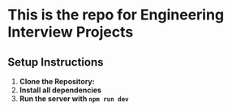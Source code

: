 # This is the repo for Engineering Interview Projects

## Setup Instructions

1. **Clone the Repository:**
2. **Install all dependencies**
3. **Run the server with `npm run dev`**

